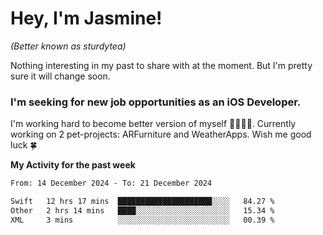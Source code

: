 # Hey, I'm Jasmine!
_(Better known as sturdytea)_

Nothing interesting in my past to share with at the moment. 
But I'm pretty sure it will change soon.

### I'm seeking for new job opportunities as an iOS Developer. 

I'm working hard to become better version of myself 🙇‍♀🏋️‍♀️. 
Currently working on 2 pet-projects: ARFurniture and WeatherApps. 
Wish me good luck 🍀


**My Activity for the past week**

<!--START_SECTION:waka-->

```txt
From: 14 December 2024 - To: 21 December 2024

Swift   12 hrs 17 mins  █████████████████████░░░░   84.27 %
Other   2 hrs 14 mins   ████░░░░░░░░░░░░░░░░░░░░░   15.34 %
XML     3 mins          ░░░░░░░░░░░░░░░░░░░░░░░░░   00.39 %
```

<!--END_SECTION:waka-->
